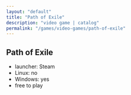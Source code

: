 ```yaml
---
layout: "default"
title: "Path of Exile"
description: "video game | catalog"
permalink: "/games/video-games/path-of-exile"
---
```


## Path of Exile

- launcher: Steam
- Linux: no
- Windows: yes
- free to play
